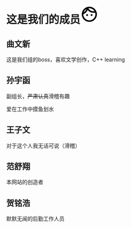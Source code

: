 # 这是我们的成员![](assets\img\face.svg)

## 曲文新

这是我们组的boss，喜欢文学创作，C++ learning

## 孙宇函

副组长，~~严肃认真~~滑稽有趣

爱在工作中摸鱼划水

## 王子文

对于这个人我无话可说（滑稽）

## 范舒翔

本网站的创造者

## 贺铭浩

默默无闻的后勤工作人员
